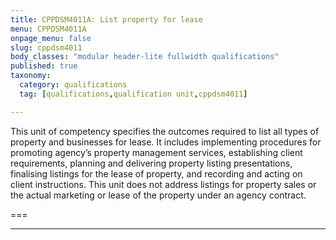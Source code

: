 ```yaml
---
title: CPPDSM4011A: List property for lease
menu: CPPDSM4011A
onpage_menu: false
slug: cppdsm4011
body_classes: "modular header-lite fullwidth qualifications"
published: true
taxonomy:
  category: qualifications
  tag: [qualifications,qualification unit,cppdsm4011]

---
```


This unit of competency specifies the outcomes required to list all types of property and businesses for lease. It includes implementing procedures for promoting agency’s property management services, establishing client requirements, planning and delivering property listing presentations, finalising listings for the lease of property, and recording and acting on client instructions. This unit does not address listings for property sales or the actual marketing or lease of the property under an agency contract.

===

---
